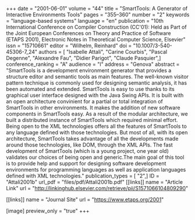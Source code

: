 +++
date = "2001-06-01"
volume = "44"
title = "SmartTools: A Generator of Interactive Environments Tools"
pages = "355–360"
number = "2"
keywords = "language-based systems"
language = "en"
publication = "10th International Conference on Compiler Construction (CC'01): Held as Part of the Joint European Conferences on Theory and Practice of Software (ETAPS 2001), Electronic Notes in Theoretical Computer Science, Elsevier"
issn = "15710661"
editor = "Wilhelm, Reinhard"
doi = "10.1007/3-540-45306-7_24"
authors = [ "Isabelle Attali", "Carine Courbis", "Pascal Degenne", "Alexandre Fau", "Didier Parigot", "Claude Pasquier",]
conference_ranking = "A"
audience = "I"
address = "Genova"
abstract = "SmartTools is a development environment generator that provides a structure editor and semantic tools as main features. The well-known visitor pattern technique is commonly used for designing semantic analysis, it has been automated and extended. SmartTools is easy to use thanks to its graphical user interface designed with the Java Swing APIs. It is built with an open architecture convinient for a partial or total integration of SmartTools in other environments. It makes the addition of new software components in SmartTools easy. As a result of the modular architecture, we built a distributed instance of SmartTools which required minimal effort. Being open to the XML technologies offers all the features of SmartTools to any language defined with those technologies. But most of all, with its open architecture, SmartTools takes advantage of all the developments made around those technologies, like DOM, through the XML APIs. The fast development of SmartTools (which is a young project, one year old) validates our choices of being open and generic.The main goal of this tool is to provide help and support for designing software development environments for programming languages as well as application languages defined with XML technologies."
publication_types = [ "2",]
ID = "Attali2001b"
url_pdf = "files/pdf/Attali2001b.pdf"
[[links]]
name = "Article Link"
url = "http://linkinghub.elsevier.com/retrieve/pii/S1571066104809290"

[[links]]
name = "Journal Site"
url = "https://www.etaps.org/2001"

[image]
preview_only = "true"
+++
